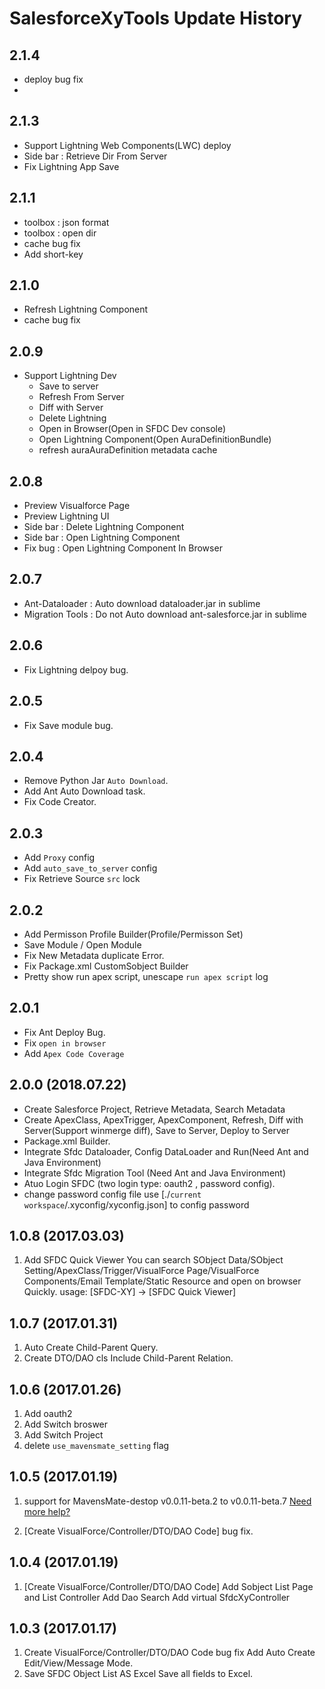 # SalesforceXyTools Update History

## 2.1.4
* deploy bug fix
* 

## 2.1.3
* Support Lightning Web Components(LWC) deploy
* Side bar : Retrieve Dir From Server
* Fix Lightning App Save

## 2.1.1
* toolbox : json format
* toolbox : open dir
* cache bug fix
* Add short-key

## 2.1.0
* Refresh Lightning Component
* cache bug fix

## 2.0.9
* Support Lightning Dev
    - Save to server
    - Refresh From Server
    - Diff with Server
    - Delete Lightning
    - Open in Browser(Open in SFDC Dev console)
    - Open Lightning Component(Open AuraDefinitionBundle)
    - refresh auraAuraDefinition metadata cache

## 2.0.8
* Preview Visualforce Page
* Preview Lightning UI
* Side bar : Delete Lightning Component
* Side bar : Open Lightning Component
* Fix bug : Open Lightning Component In Browser


## 2.0.7
* Ant-Dataloader : Auto download dataloader.jar in sublime
* Migration Tools : Do not Auto download ant-salesforce.jar in sublime

## 2.0.6
* Fix Lightning delpoy bug.

## 2.0.5
* Fix Save module bug.

## 2.0.4
* Remove Python Jar `Auto Download`.
* Add Ant Auto Download task.
* Fix Code Creator.

## 2.0.3
* Add `Proxy` config
* Add `auto_save_to_server` config
* Fix Retrieve Source `src` lock

## 2.0.2
* Add Permisson Profile Builder(Profile/Permisson Set)
* Save Module / Open Module
* Fix New Metadata duplicate Error.
* Fix Package.xml CustomSobject Builder
* Pretty show run apex script, unescape `run apex script` log 

## 2.0.1
* Fix Ant Deploy Bug.
* Fix `open in browser`
* Add `Apex Code Coverage`

## 2.0.0 (2018.07.22)
* Create Salesforce Project, Retrieve Metadata, Search Metadata
* Create ApexClass, ApexTrigger, ApexComponent, Refresh, Diff with Server(Support winmerge diff), Save to Server, Deploy to Server
* Package.xml Builder.
* Integrate Sfdc Dataloader, Config DataLoader and Run(Need Ant and Java Environment)
* Integrate Sfdc Migration Tool (Need Ant and Java Environment)
* Atuo Login SFDC (two login type: oauth2 , password config).
*  change password config file 
   use [./`current workspace`/.xyconfig/xyconfig.json] to config password
   

## 1.0.8 (2017.03.03)
1. Add SFDC Quick Viewer
You can search SObject Data/SObject Setting/ApexClass/Trigger/VisualForce Page/VisualForce Components/Email Template/Static Resource and open on browser Quickly.
usage:
[SFDC-XY] -> [SFDC Quick Viewer]


## 1.0.7 (2017.01.31)
1. Auto Create Child-Parent Query.
2. Create DTO/DAO cls Include Child-Parent Relation.


## 1.0.6 (2017.01.26)
1. Add oauth2
2. Add Switch broswer
3. Add Switch Project
4. delete `use_mavensmate_setting` flag


##  1.0.5 (2017.01.19)
1. support for MavensMate-destop v0.0.11-beta.2 to v0.0.11-beta.7
	[Need more help?](https://github.com/exiahuang/XyHelp/blob/master/SalesforceXyTools/Setup/Readme.md)

2. [Create VisualForce/Controller/DTO/DAO Code] bug fix.

##  1.0.4 (2017.01.19)
1. [Create VisualForce/Controller/DTO/DAO Code]
 Add Sobject List Page and List Controller
 Add Dao Search
 Add virtual SfdcXyController

##  1.0.3 (2017.01.17)
1. Create VisualForce/Controller/DTO/DAO Code bug fix
  Add Auto Create Edit/View/Message Mode.
2. Save SFDC Object List AS Excel
  Save all fields to Excel.


